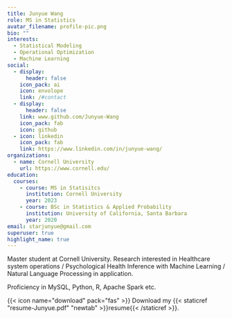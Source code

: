 ```yaml
---
title: Junyue Wang
role: MS in Statistics
avatar_filename: profile-pic.png
bio: ""
interests:
  - Statistical Modeling
  - Operational Optimization
  - Machine Learning
social:
  - display:
      header: false
    icon_pack: ai
    icon: envolope
    link: /#contact
  - display:
      header: false
    link: www.github.com/Junyue-Wang
    icon_pack: fab
    icon: github
  - icon: linkedin
    icon_pack: fab
    link: https://www.linkedin.com/in/junyue-wang/
organizations:
  - name: Cornell University
    url: https://www.cornell.edu/
education:
  courses:
    - course: MS in Statisitcs
      institution: Cornell University
      year: 2023
    - course: BSc in Statistics & Applied Probability
      institution: University of California, Santa Barbara
      year: 2020
email: starjunyue@gmail.com
superuser: true
highlight_name: true
---
```

Master student at Cornell University. Research interested in Healthcare system operations / Psychological Health Inference with Machine Learning / Natural Language Processing in application. 

Proficiency in MySQL, Python, R, Apache Spark etc. 

{{< icon name="download" pack="fas" >}} Download my {{< staticref "resume-Junyue.pdf" "newtab" >}}resume{{< /staticref >}}.